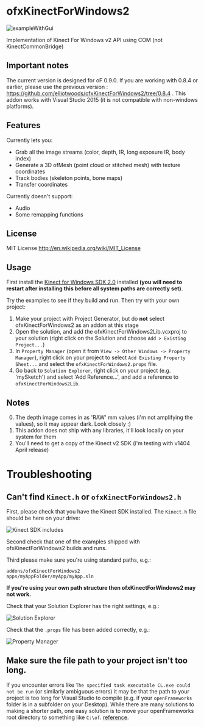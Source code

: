 ofxKinectForWindows2
====================

![exampleWithGui](https://raw.github.com/elliotwoods/ofxKinectForWindows2/master/screenshots/exampleWithGui.png)

Implementation of Kinect For Windows v2 API using COM (not KinectCommonBridge)

## Important notes

The current version is designed for oF 0.9.0. If you are working with 0.8.4 or earlier, please use the previous version : https://github.com/elliotwoods/ofxKinectForWindows2/tree/0.8.4 . This addon works with Visual Studio 2015 (it is not compatible with non-windows platforms).

## Features

Currently lets you:

* Grab all the image streams (color, depth, IR, long exposure IR, body index)
* Generate a 3D ofMesh (point cloud or stitched mesh) with texture coordinates
* Track bodies (skeleton points, bone maps)
* Transfer coordinates

Currently doesn't support:

* Audio
* Some remapping functions

## License

MIT License
http://en.wikipedia.org/wiki/MIT_License

## Usage

First install the [Kinect for Windows SDK 2.0](https://www.microsoft.com/en-gb/download/details.aspx?id=44561) installed __(you will need to restart after installing this before all system paths are correctly set)__.

Try the examples to see if they build and run. Then try with your own project:

1. Make your project with Project Generator, but do __not__ select ofxKinectForWindows2 as an addon at this stage
2. Open the solution, and add the ofxKinectForWindows2Lib.vcxproj to your solution (right click on the Solution and choose `Add > Existing Project...`)
3. In `Property Manager` (open it from `View -> Other Windows -> Property Manager`), right click on your project to select `Add Existing Property Sheet...` and select the `ofxKinectForWindows2.props` file.
4. Go back to `Solution Explorer`, right click on your project (e.g. 'mySketch') and select 'Add Reference...', and add a reference to `ofxKinectForWindows2Lib`.

## Notes

0. The depth image comes in as 'RAW' mm values (i'm not amplifying the values), so it may appear dark. Look closely :)
1. This addon does not ship with any libraries, it'll look locally on your system for them
2. You'll need to get a copy of the Kinect v2 SDK (i'm testing with v1404 April release)

# Troubleshooting

## Can't find `Kinect.h` or `ofxKinectForWindows2.h`

First, please check that you have the Kinect SDK installed. The `Kinect.h` file should be here on your drive:

![Kinect SDK includes](https://github.com/elliotwoods/ofxKinectForWindows2/blob/master/screenshots/KinectSDKIncludes.PNG?raw=true)

Second check that one of the examples shipped with ofxKinectForWindows2 builds and runs.

Third please make sure you're using standard paths, e.g.:

```
addons/ofxKinectForWindows2
apps/myAppFolder/myApp/myApp.sln
```

**If you're using your own path structure then ofxKinectForWindows2 may not work.**

Check that your Solution Explorer has the right settings, e.g.:

![Solution Explorer](https://github.com/elliotwoods/ofxKinectForWindows2/blob/master/screenshots/SolutionExplorer.PNG?raw=true)

Check that the `.props` file has been added correctly, e.g.:

![Property Manager](https://github.com/elliotwoods/ofxKinectForWindows2/blob/master/screenshots/PropertyManager.PNG?raw=true)

## Make sure the file path to your project isn't too long.

If you encounter errors like `The specified task executable CL.exe could not be run` (or similarly ambiguous errors) it may be that the path to your project is too long for Visual Studio to compile (e.g. if your `openFrameworks` folder is in a subfolder on your Desktop).  While there are many solutions to making a shorter path, one easy solution is to move your openFrameworks root directory to something like `C:\of`. [reference](https://github.com/elliotwoods/ofxKinectForWindows2/issues/72).
